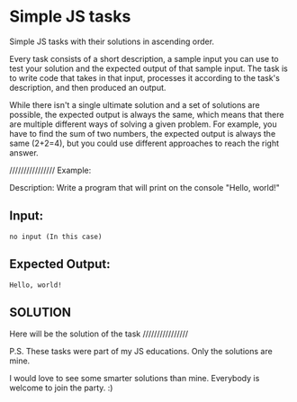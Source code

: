 # Simple JS tasks
 Simple JS tasks with their solutions in ascending order. 

Every task consists of a short description, a sample input you can use to test your solution and the expected output of that sample input. 
The task is to write code that takes in that input, processes it according to the task's description, and then produced an output. 

While there isn't a single ultimate solution and a set of solutions are possible, the expected output is always the same, which means that there are multiple different ways of solving a given problem. For example, you have to find the sum of two numbers, the expected output is always the same (2+2=4), but you could use different approaches to reach the right answer. 

////////////////
Example:

Description: Write a program that will print on the console "Hello, world!"

##  Input: 
    no input (In this case)

## Expected Output: 
    Hello, world!

## SOLUTION

 Here will be the solution of the task
////////////////

P.S. These tasks were part of my JS educations.
Only the solutions are mine. 

I would love to see some smarter solutions than mine. Everybody is welcome to join the party. :)  
